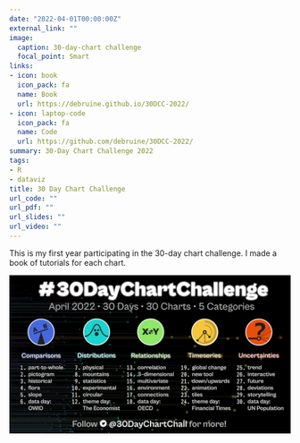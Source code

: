 ```yaml
---
date: "2022-04-01T00:00:00Z"
external_link: ""
image:
  caption: 30-day-chart challenge
  focal_point: Smart
links:
- icon: book
  icon_pack: fa
  name: Book
  url: https://debruine.github.io/30DCC-2022/
- icon: laptop-code
  icon_pack: fa
  name: Code
  url: https://github.com/debruine/30DCC-2022/
summary: 30-Day Chart Challenge 2022
tags:
- R
- dataviz
title: 30 Day Chart Challenge
url_code: ""
url_pdf: ""
url_slides: ""
url_video: ""
---
```


This is my first year participating in the 30-day chart challenge. I made a book of tutorials for each chart.

![](30DCC.png)
